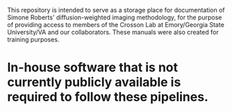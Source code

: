 This repository is intended to serve as a storage place for documentation of Simone Roberts' diffusion-weighted imaging methodology, for the purpose of providing access to members of the Crosson Lab at Emory/Georgia State University/VA and our collaborators.  These manuals were also created for training purposes.
# In-house software that is not currently publicly available is required to follow these pipelines.
